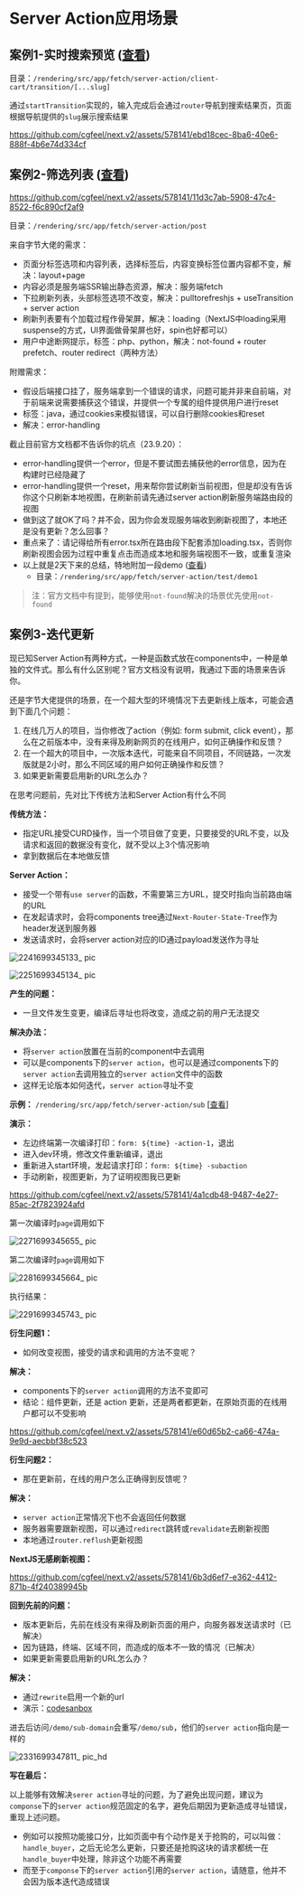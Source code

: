 # Server Action应用场景

## 案例1-实时搜索预览 ([查看](https://github.com/cgfeel/next.v2/tree/master/rendering/src/app/fetch/server-action/client-cart/transition/%5B...slug%5D))

目录：`/rendering/src/app/fetch/server-action/client-cart/transition/[...slug]`

通过`startTransition`实现的，输入完成后会通过`router`导航到搜索结果页，页面根据导航提供的`slug`展示搜索结果

https://github.com/cgfeel/next.v2/assets/578141/ebd18cec-8ba6-40e6-888f-4b6e74d334cf

## 案例2-筛选列表 ([查看](https://github.com/cgfeel/next.v2/tree/master/rendering/src/app/fetch/server-action/post))

https://github.com/cgfeel/next.v2/assets/578141/11d3c7ab-5908-47c4-8522-f6c890cf2af9

目录：`/rendering/src/app/fetch/server-action/post`

来自字节大佬的需求：

 - 页面分标签选项和内容列表，选择标签后，内容变换标签位置内容都不变，解决：layout+page
 - 内容必须是服务端SSR输出静态资源，解决：服务端fetch
 - 下拉刷新列表，头部标签选项不改变，解决：pulltorefreshjs + useTransition + server action
 - 刷新列表要有个加载过程作骨架屏，解决：loading（NextJS中loading采用suspense的方式，UI界面做骨架屏也好，spin也好都可以）
 - 用户中途断网提示，标签：php、python，解决：not-found + router prefetch、router redirect（两种方法）

 附赠需求：
 
 - 假设后端接口挂了，服务端拿到一个错误的请求，问题可能并非来自前端，对于前端来说需要捕获这个错误，并提供一个专属的组件提供用户进行reset
 - 标签：java，通过cookies来模拟错误，可以自行删除cookies和reset
 - 解决：error-handling

截止目前官方文档都不告诉你的坑点（23.9.20）：

 - error-handling提供一个error，但是不要试图去捕获他的error信息，因为在构建时已经隐藏了
 - error-handling提供一个reset，用来帮你尝试刷新当前视图，但是却没有告诉你这个只刷新本地视图，在刷新前请先通过server action刷新服务端路由段的视图
 - 做到这了就OK了吗？并不会，因为你会发现服务端收到刷新视图了，本地还是没有更新？怎么回事？
 - 重点来了：请记得给所有error.tsx所在路由段下配套添加loading.tsx，否则你刷新视图会因为过程中重复点击而造成本地和服务端视图不一致，或重复渲染
 - 以上就是2天下来的总结，特地附加一段demo ([查看](https://github.com/cgfeel/next.v2/tree/master/rendering/src/app/fetch/server-action/test/demo1))
   - 目录：`/rendering/src/app/fetch/server-action/test/demo1`

> 注：官方文档中有提到，能够使用`not-found`解决的场景优先使用`not-found`

## 案例3-迭代更新

现已知Server Action有两种方式，一种是函数式放在components中，一种是单独的文件式。那么有什么区别呢？官方文档没有说明，我通过下面的场景来告诉你。

还是字节大佬提供的场景，在一个超大型的环境情况下去更新线上版本，可能会遇到下面几个问题：

1. 在线几万人的项目，当你修改了action（例如: form submit, click event），那么在之前版本中，没有来得及刷新网页的在线用户，如何正确操作和反馈？
2. 在一个超大的项目中，一次版本迭代，可能来自不同项目，不同链路，一次发版就是2小时，那么不同区域的用户如何正确操作和反馈？
3. 如果更新需要启用新的URL怎么办？

在思考问题前，先对比下传统方法和Server Action有什么不同

**传统方法：**

- 指定URL接受CURD操作，当一个项目做了变更，只要接受的URL不变，以及请求和返回的数据没有变化，就不受以上3个情况影响
- 拿到数据后在本地做反馈

**Server Action：**

- 接受一个带有`use server`的函数，不需要第三方URL，提交时指向当前路由端的URL
- 在发起请求时，会将components tree通过`Next-Router-State-Tree`作为header发送到服务器
- 发送请求时，会将server action对应的ID通过payload发送作为寻址

![2241699345133_ pic](https://github.com/cgfeel/next.v2/assets/578141/ec298861-d9b7-4f3d-9f61-d986c728f036)

![2251699345134_ pic](https://github.com/cgfeel/next.v2/assets/578141/9219e6fc-a40f-4f59-99d3-1acb9869e3f3)

**产生的问题：**

- 一旦文件发生变更，编译后寻址也将改变，造成之前的用户无法提交

**解决办法：**

- 将`server action`放置在当前的component中去调用
- 可以是components下的`server action`，也可以是通过components下的`server action`去调用独立的`server action`文件中的函数
- 这样无论版本如何迭代，`server action`寻址不变

**示例：** `/rendering/src/app/fetch/server-action/sub` [[查看](https://github.com/cgfeel/next.v2/tree/master/rendering/src/app/fetch/server-action/sub)]

**演示：**

- 左边终端第一次编译打印：`form: ${time} -action-1`，退出
- 进入dev环境，修改文件重新编译，退出
- 重新进入start环境，发起请求打印：`form: ${time} -subaction`
- 手动刷新，视图更新，为了证明视图我已更新

https://github.com/cgfeel/next.v2/assets/578141/4a1cdb48-9487-4e27-85ac-2f7823924afd

第一次编译时`page`调用如下

![2271699345655_ pic](https://github.com/cgfeel/next.v2/assets/578141/2890b04e-29ef-4713-9c0b-46d49c225ada)


第二次编译时`page`调用如下

![2281699345664_ pic](https://github.com/cgfeel/next.v2/assets/578141/0f68d05a-7ce0-4c99-b37d-ccf1adf75b61)

执行结果：

![2291699345743_ pic](https://github.com/cgfeel/next.v2/assets/578141/94e595c8-a377-4dc2-a4a5-d8b56ac05a98)

**衍生问题1：**

- 如何改变视图，接受的请求和调用的方法不变呢？

**解决：**

- components下的`server action`调用的方法不变即可
- 结论：组件更新，还是 action 更新，还是两者都更新，在原始页面的在线用户都可以不受影响

https://github.com/cgfeel/next.v2/assets/578141/e60d65b2-ca66-474a-9e9d-aecbbf38c523

**衍生问题2：**

- 那在更新前，在线的用户怎么正确得到反馈呢？

**解决：**

- `server action`正常情况下也不会返回任何数据
- 服务器需要跟新视图，可以通过`redirect`跳转或`revalidate`去刷新视图
- 本地通过`router.reflush`更新视图

**NextJS无感刷新视图：**

https://github.com/cgfeel/next.v2/assets/578141/6b3d6ef7-e362-4412-871b-4f240389945b

**回到先前的问题：**

- 版本更新后，先前在线没有来得及刷新页面的用户，向服务器发送请求时（已解决）
- 因为链路，终端、区域不同，而造成的版本不一致的情况（已解决）
- 如果更新需要启用新的URL怎么办？

**解决：**

- 通过`rewrite`启用一个新的url
- 演示：[codesanbox](https://codesandbox.io/p/sandbox/nextjs-server-action-4cj84k?layout=%257B%2522sidebarPanel%2522%253A%2522EXPLORER%2522%252C%2522rootPanelGroup%2522%253A%257B%2522direction%2522%253A%2522horizontal%2522%252C%2522contentType%2522%253A%2522UNKNOWN%2522%252C%2522type%2522%253A%2522PANEL_GROUP%2522%252C%2522id%2522%253A%2522ROOT_LAYOUT%2522%252C%2522panels%2522%253A%255B%257B%2522type%2522%253A%2522PANEL_GROUP%2522%252C%2522contentType%2522%253A%2522UNKNOWN%2522%252C%2522direction%2522%253A%2522vertical%2522%252C%2522id%2522%253A%2522clnn1nuiq00073b6lyugxicgi%2522%252C%2522sizes%2522%253A%255B70%252C30%255D%252C%2522panels%2522%253A%255B%257B%2522type%2522%253A%2522PANEL_GROUP%2522%252C%2522contentType%2522%253A%2522EDITOR%2522%252C%2522direction%2522%253A%2522horizontal%2522%252C%2522id%2522%253A%2522EDITOR%2522%252C%2522panels%2522%253A%255B%257B%2522type%2522%253A%2522PANEL%2522%252C%2522contentType%2522%253A%2522EDITOR%2522%252C%2522id%2522%253A%2522clnn1nuiq00033b6l9ozzb7lo%2522%257D%255D%252C%2522sizes%2522%253A%255B100%255D%257D%252C%257B%2522type%2522%253A%2522PANEL_GROUP%2522%252C%2522contentType%2522%253A%2522SHELLS%2522%252C%2522direction%2522%253A%2522horizontal%2522%252C%2522id%2522%253A%2522SHELLS%2522%252C%2522panels%2522%253A%255B%257B%2522type%2522%253A%2522PANEL%2522%252C%2522contentType%2522%253A%2522SHELLS%2522%252C%2522id%2522%253A%2522clnn1nuiq00053b6lpm4o29w5%2522%257D%255D%252C%2522sizes%2522%253A%255B100%255D%257D%255D%257D%252C%257B%2522type%2522%253A%2522PANEL_GROUP%2522%252C%2522contentType%2522%253A%2522DEVTOOLS%2522%252C%2522direction%2522%253A%2522vertical%2522%252C%2522id%2522%253A%2522DEVTOOLS%2522%252C%2522panels%2522%253A%255B%257B%2522type%2522%253A%2522PANEL%2522%252C%2522contentType%2522%253A%2522DEVTOOLS%2522%252C%2522id%2522%253A%2522clnn1nuiq00063b6lhjke2ukl%2522%257D%255D%252C%2522sizes%2522%253A%255B100%255D%257D%255D%252C%2522sizes%2522%253A%255B60%252C40%255D%257D%252C%2522tabbedPanels%2522%253A%257B%2522clnn1nuiq00033b6l9ozzb7lo%2522%253A%257B%2522id%2522%253A%2522clnn1nuiq00033b6l9ozzb7lo%2522%252C%2522activeTabId%2522%253A%2522cloo3r07w00hc3b6mb13qhb9a%2522%252C%2522tabs%2522%253A%255B%257B%2522type%2522%253A%2522FILE%2522%252C%2522filepath%2522%253A%2522%252Fapp%252Fdemo%252Ftar%252Fpage.tsx%2522%252C%2522id%2522%253A%2522clolctstu006g3b6m5fiuuqqu%2522%252C%2522mode%2522%253A%2522permanent%2522%252C%2522state%2522%253A%2522IDLE%2522%257D%252C%257B%2522type%2522%253A%2522FILE%2522%252C%2522filepath%2522%253A%2522%252Fapp%252Fdemo%252Fsub%252Faction.ts%2522%252C%2522id%2522%253A%2522clold9gzv022m3b6mn7og8y79%2522%252C%2522mode%2522%253A%2522permanent%2522%252C%2522state%2522%253A%2522IDLE%2522%257D%252C%257B%2522type%2522%253A%2522FILE%2522%252C%2522filepath%2522%253A%2522%252Fapp%252Fdemo%252Fsub%252FsubAction.ts%2522%252C%2522id%2522%253A%2522clolda6nt02bo3b6m3ghshutx%2522%252C%2522mode%2522%253A%2522permanent%2522%252C%2522state%2522%253A%2522IDLE%2522%257D%252C%257B%2522type%2522%253A%2522FILE%2522%252C%2522filepath%2522%253A%2522%252Fnext.config.js%2522%252C%2522id%2522%253A%2522cloo3r07w00hc3b6mb13qhb9a%2522%252C%2522mode%2522%253A%2522temporary%2522%257D%255D%257D%252C%2522clnn1nuiq00063b6lhjke2ukl%2522%253A%257B%2522id%2522%253A%2522clnn1nuiq00063b6lhjke2ukl%2522%252C%2522tabs%2522%253A%255B%257B%2522type%2522%253A%2522TASK_PORT%2522%252C%2522taskId%2522%253A%2522dev%2522%252C%2522port%2522%253A3000%252C%2522id%2522%253A%2522clod14op500d03b6nt3txmcpq%2522%252C%2522mode%2522%253A%2522permanent%2522%252C%2522path%2522%253A%2522%252F%2522%257D%255D%252C%2522activeTabId%2522%253A%2522clod14op500d03b6nt3txmcpq%2522%257D%252C%2522clnn1nuiq00053b6lpm4o29w5%2522%253A%257B%2522id%2522%253A%2522clnn1nuiq00053b6lpm4o29w5%2522%252C%2522activeTabId%2522%253A%2522cloo3nvbl007y3b6ma5ld8inm%2522%252C%2522tabs%2522%253A%255B%257B%2522id%2522%253A%2522clnn1nuiq00043b6lonq67lew%2522%252C%2522mode%2522%253A%2522permanent%2522%252C%2522type%2522%253A%2522TERMINAL%2522%252C%2522shellId%2522%253A%2522clnn1nux8000vdxeag3ha8d09%2522%257D%252C%257B%2522type%2522%253A%2522TASK_LOG%2522%252C%2522taskId%2522%253A%2522dev%2522%252C%2522id%2522%253A%2522clod14m6b00be3b6nih1vtryz%2522%252C%2522mode%2522%253A%2522permanent%2522%257D%252C%257B%2522type%2522%253A%2522TASK_LOG%2522%252C%2522taskId%2522%253A%2522docker-compose-logs%2522%252C%2522id%2522%253A%2522cloo3nvbl007y3b6ma5ld8inm%2522%252C%2522mode%2522%253A%2522permanent%2522%257D%255D%257D%257D%252C%2522showDevtools%2522%253Atrue%252C%2522showShells%2522%253Atrue%252C%2522showSidebar%2522%253Atrue%252C%2522sidebarPanelSize%2522%253A15%257D)

进去后访问`/demo/sub-domain`会重写`/demo/sub`，他们的`server action`指向是一样的

![2331699347811_ pic_hd](https://github.com/cgfeel/next.v2/assets/578141/1e8b0974-90c8-4944-9634-e84b9e5ef65b)

**写在最后：**

以上能够有效解决`serer action`寻址的问题，为了避免出现问题，建议为`componse`下的`server action`规范固定的名字，避免后期因为更新造成寻址错误，重现上述问题。

- 例如可以按照功能接口分，比如页面中有个动作是关于抢购的，可以叫做：`handle_buyer`，之后无论怎么更新，只要还是抢购这块的请求都统一在`handle_buyer`中处理，除非这个功能不再需要
- 而至于`componse`下的`server action`引用的`server action`，请随意，他并不会因为版本迭代造成错误

